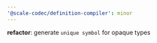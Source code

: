 ```yaml
---
'@scale-codec/definition-compiler': minor
---
```


**refactor**: generate `unique symbol` for opaque types
